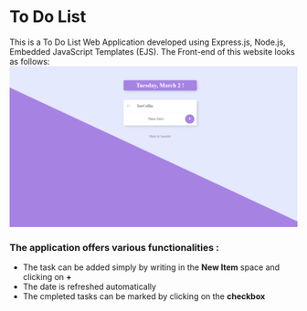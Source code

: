 # To Do List
This is a To Do List Web Application developed using Express.js, Node.js, Embedded JavaScript Templates (EJS).
The Front-end of this website looks as follows:
<img src="https://github.com/skmprohunt/To-Do-List/blob/main/images/Front_end.PNG" width="900">
### The application offers various functionalities : 
- The task can be added simply by writing in the **New Item** space and clicking on **+**
- The date is refreshed automatically
- The cmpleted tasks can be marked by clicking on the **checkbox**
